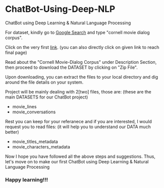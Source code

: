 # ChatBot-Using-Deep-NLP
ChatBot using Deep Learning &amp; Natural Language Processing

For dataset, kindly go to [Google Search](https://www.google.com) and type "cornell movie dialog corpus".

Click on the very first [link](https://www.cs.cornell.edu/~cristian/Cornell_Movie-Dialogs_Corpus.html). (you can also directly click on given link to reach final page)

Read about the "Cornell Movie-Dialog Corpus" under Description Section, then proceed to download the DATASET by clicking on "Zip File".

Upon downloading, you can extract the files to your local directory and dig around the file details on your system.

Project will be mainly dealing with 2[two] files, those are: (these are the main DATASETS for our ChatBot project)

- movie_lines
- movie_conversations

Rest you can keep for your referanece and if you are interested, I would request you to read files: (it will help you to understand our DATA much better)

- movie_titles_metadata
- movie_characters_metadata

Now I hope you have followed all the above steps and suggestions. Thus, let's move on to make our first ChatBot using Deep Learning &amp; Natural Language Processing

### Happy learning!!!
